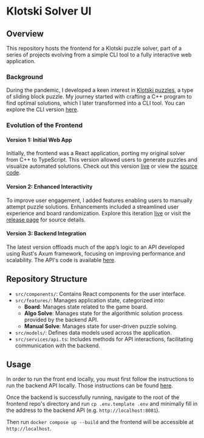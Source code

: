 # Klotski Solver UI

## Overview

This repository hosts the frontend for a Klotski puzzle solver, part of a series of projects evolving from a simple CLI tool to a fully interactive web application.

### Background

During the pandemic, I developed a keen interest in [Klotski puzzles](https://en.wikipedia.org/wiki/Klotski), a type of sliding block puzzle. My journey started with crafting a C++ program to find optimal solutions, which I later transformed into a CLI tool. You can explore the CLI version [here](https://github.com/samrroyall/klotski-cpp).

### Evolution of the Frontend

#### Version 1: Initial Web App
Initially, the frontend was a React application, porting my original solver from C++ to TypeScript. This version allowed users to generate puzzles and visualize automated solutions. Check out this version [live](https://samrroyall.github.io/klotski-solver) or view the [source code](https://github.com/samrroyall/klotski-solver).

#### Version 2: Enhanced Interactivity
To improve user engagement, I added features enabling users to manually attempt puzzle solutions. Enhancements included a streamlined user experience and board randomization. Explore this iteration [live](https://samrroyall.github.io/klotski/) or visit the [release page](https://github.com/samrroyall/klotski/releases/tag/v0.2.5) for source details.

#### Version 3: Backend Integration
The latest version offloads much of the app’s logic to an API developed using Rust's Axum framework, focusing on improving performance and scalability. The API's code is available [here](https://github.com/samrroyall/klotski-api).

## Repository Structure

- `src/components/`: Contains React components for the user interface.
- `src/features/`: Manages application state, categorized into:
    - **Board**: Manages state related to the game board.
    - **Algo Solve**: Manages state for the algorithmic solution process provided by the backend API.
    - **Manual Solve**: Manages state for user-driven puzzle solving.
- `src/models/`: Defines data models used across the application.
- `src/services/api.ts`: Includes methods for API interactions, facilitating communication with the backend.

## Usage

In order to run the front end locally, you must first follow the instructions to run the backend API locally. Those instructions can be found [here](https://github.com/samrroyall/klotski-api/blob/main/README.md).

Once the backend is successfully running, navigate to the root of the frontend repo's directory and run `cp .env.template .env` and minimally fill in the address to the backend API (e.g. `http://localhost:8081`).

Then run `docker compose up --build` and the frontend will be accessible at `http://localhost`.

